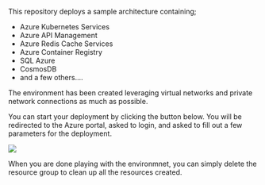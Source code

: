 This repository deploys a sample architecture containing;
* Azure Kubernetes Services
* Azure API Management
* Azure Redis Cache Services
* Azure Container Registry
* SQL Azure
* CosmosDB
* and a few others....

The environment has been created leveraging virtual networks and private network connections as much as possible.

You can start your deployment by clicking the button below.  You will be redirected to the Azure portal, asked to login, and asked to fill out a few parameters for the deployment.

<a href="https://portal.azure.com/#create/Microsoft.Template/uri/https%3A%2F%2Fraw.githubusercontent.com%2Fbwatts64%2Ftemplates%2Fmaster%2Fazuredeploy.json" target="_blank">
    <img src="http://azuredeploy.net/deploybutton.png"/>
</a>

When you are done playing with the environmnet, you can simply delete the resource group to clean up all the resources created.